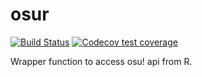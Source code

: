 # osur

<!-- badges: start -->
[![Build Status](https://travis-ci.org/its-gazza/osur.svg?branch=master)](https://travis-ci.org/its-gazza/osur)
[![Codecov test coverage](https://codecov.io/gh/its-gazza/osur/branch/master/graph/badge.svg)](https://codecov.io/gh/its-gazza/osur?branch=master)
<!-- badges: end -->

Wrapper function to access osu! api from R.
